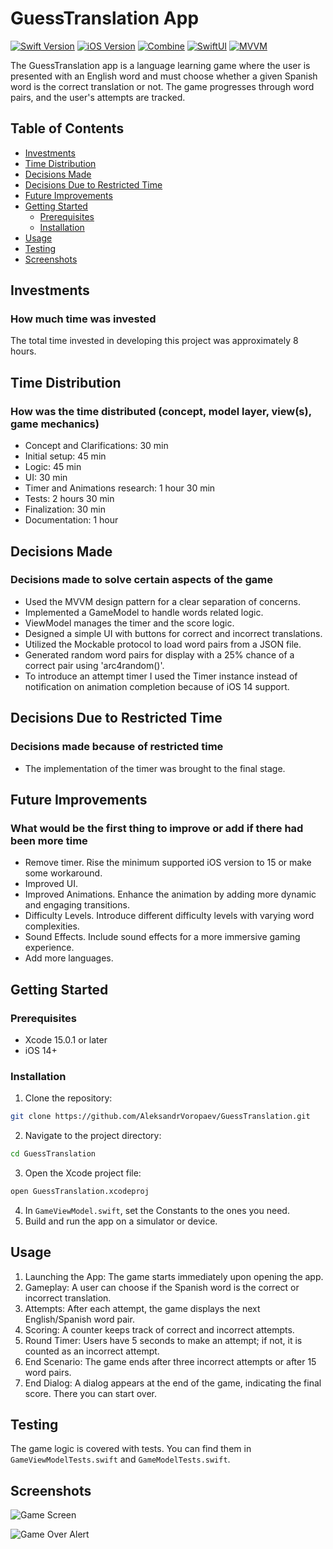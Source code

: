 # GuessTranslation App

[![Swift Version](https://img.shields.io/badge/Swift-5.5-orange.svg)](https://swift.org/)
[![iOS Version](https://img.shields.io/badge/iOS-14+-blue.svg)](https://developer.apple.com/ios/)
[![Combine](https://img.shields.io/badge/Combine-Yes-green.svg)](https://developer.apple.com/documentation/combine)
[![SwiftUI](https://img.shields.io/badge/SwiftUI-Yes-purple.svg)](https://developer.apple.com/xcode/swiftui/)
[![MVVM](https://img.shields.io/badge/Architecture-MVVM-yellow.svg)](https://en.wikipedia.org/wiki/Model–view–viewmodel)

The GuessTranslation app is a language learning game where the user is presented with an English word and must choose whether a given Spanish word is the correct translation or not. The game progresses through word pairs, and the user's attempts are tracked.

## Table of Contents

- [Investments](#investments)
- [Time Distribution](#distribution)
- [Decisions Made](#decisions)
- [Decisions Due to Restricted Time](#restrictions)
- [Future Improvements](#future)
- [Getting Started](#getting-started)
  - [Prerequisites](#prerequisites)
  - [Installation](#installation)
- [Usage](#usage)
- [Testing](#testing)
- [Screenshots](#screenshots)

## Investments
### How much time was invested
The total time invested in developing this project was approximately 8 hours.

## Time Distribution
### How was the time distributed (concept, model layer, view(s), game mechanics)
- Concept and Clarifications: 30 min
- Initial setup: 45 min
- Logic: 45 min
- UI: 30 min
- Timer and Animations research: 1 hour 30 min
- Tests: 2 hours 30 min
- Finalization: 30 min
- Documentation: 1 hour

## Decisions Made
### Decisions made to solve certain aspects of the game
- Used the MVVM design pattern for a clear separation of concerns.
- Implemented a GameModel to handle words related logic.
- ViewModel manages the timer and the score logic.
- Designed a simple UI with buttons for correct and incorrect translations.
- Utilized the Mockable protocol to load word pairs from a JSON file.
- Generated random word pairs for display with a 25% chance of a correct pair using 'arc4random()'.
- To introduce an attempt timer I used the Timer instance instead of notification on animation completion because of iOS 14 support.

## Decisions Due to Restricted Time
### Decisions made because of restricted time
- The implementation of the timer was brought to the final stage.

## Future Improvements
### What would be the first thing to improve or add if there had been more time
- Remove timer. Rise the minimum supported iOS version to 15 or make some workaround.
- Improved UI.
- Improved Animations. Enhance the animation by adding more dynamic and engaging transitions.
- Difficulty Levels. Introduce different difficulty levels with varying word complexities.
- Sound Effects. Include sound effects for a more immersive gaming experience.
- Add more languages.

## Getting Started

### Prerequisites

- Xcode 15.0.1 or later
- iOS 14+

### Installation

1. Clone the repository:
```bash
git clone https://github.com/AleksandrVoropaev/GuessTranslation.git
```
2. Navigate to the project directory:
```bash
cd GuessTranslation
```
3. Open the Xcode project file:
```bash
open GuessTranslation.xcodeproj
```
4. In `GameViewModel.swift`, set the Constants to the ones you need.
5. Build and run the app on a simulator or device.

## Usage

1. Launching the App: The game starts immediately upon opening the app.
2. Gameplay: A user can choose if the Spanish word is the correct or incorrect translation.
3. Attempts: After each attempt, the game displays the next English/Spanish word pair.
4. Scoring: A counter keeps track of correct and incorrect attempts.
5. Round Timer: Users have 5 seconds to make an attempt; if not, it is counted as an incorrect attempt.
6. End Scenario: The game ends after three incorrect attempts or after 15 word pairs.
7. End Dialog: A dialog appears at the end of the game, indicating the final score. There you can start over.

## Testing

The game logic is covered with tests. You can find them in `GameViewModelTests.swift` and `GameModelTests.swift`.

## Screenshots

![Game Screen](/Screenshots/game_screen.png)

![Game Over Alert](/Screenshots/game_over_alert.png)
